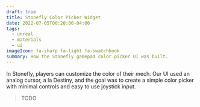```yaml
---
draft: true
title: Stonefly Color Picker Widget
date: 2022-07-05T00:20:00-04:00
tags:
  - unreal
  - materials
  - ui
imageIcon: fa-sharp fa-light fa-swatchbook
summary: How the Stonefly gamepad color picker UI was built.
---
```

In Stonefly, players can customize the color of their mech. Our UI used an analog cursor, a la Destiny, and the goal was to create a simple color picker with minimal controls and easy to use joystick input.

> TODO